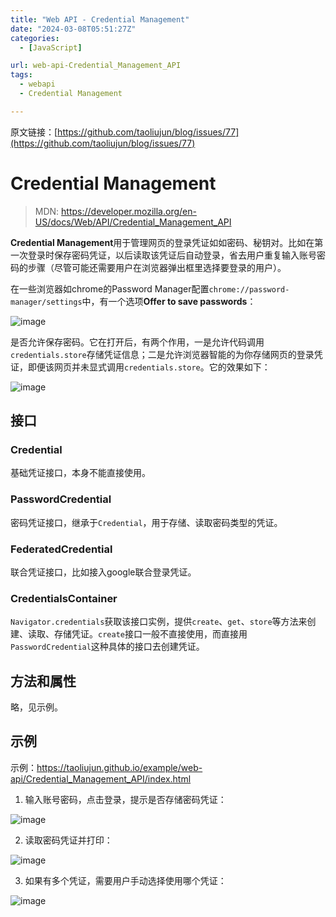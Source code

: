 ```yaml
---
title: "Web API - Credential Management"
date: "2024-03-08T05:51:27Z"
categories:
  - [JavaScript]

url: web-api-Credential_Management_API
tags:
  - webapi
  - Credential Management

---
```



原文链接：[https://github.com/taoliujun/blog/issues/77](https://github.com/taoliujun/blog/issues/77)

<!--hexo

---
url: web-api-Credential_Management_API
tags:
  - webapi
  - Credential Management
---

-->

# Credential Management

> MDN: https://developer.mozilla.org/en-US/docs/Web/API/Credential_Management_API

**Credential Management**用于管理网页的登录凭证如如密码、秘钥对。比如在第一次登录时保存密码凭证，以后读取该凭证后自动登录，省去用户重复输入账号密码的步骤（尽管可能还需要用户在浏览器弹出框里选择要登录的用户）。

在一些浏览器如chrome的Password Manager配置`chrome://password-manager/settings`中，有一个选项**Offer to save passwords**：

![image](https://github.com/taoliujun/blog/assets/5689134/11785f82-c37c-450a-9711-a46cf2eb6346)

是否允许保存密码。它在打开后，有两个作用，一是允许代码调用`credentials.store`存储凭证信息；二是允许浏览器智能的为你存储网页的登录凭证，即便该网页并未显式调用`credentials.store`。它的效果如下：

![image](https://github.com/taoliujun/blog/assets/5689134/3469d848-16cc-4439-871a-5d574d1ab34f)

## 接口

### Credential

基础凭证接口，本身不能直接使用。

### PasswordCredential

密码凭证接口，继承于`Credential`，用于存储、读取密码类型的凭证。

### FederatedCredential

联合凭证接口，比如接入google联合登录凭证。

### CredentialsContainer

`Navigator.credentials`获取该接口实例，提供`create`、`get`、`store`等方法来创建、读取、存储凭证。`create`接口一般不直接使用，而直接用`PasswordCredential`这种具体的接口去创建凭证。

## 方法和属性

略，见示例。

## 示例

示例：https://taoliujun.github.io/example/web-api/Credential_Management_API/index.html

1. 输入账号密码，点击登录，提示是否存储密码凭证：

![image](https://github.com/taoliujun/blog/assets/5689134/9b476376-3c0e-4467-b42b-5d8685186839)

2. 读取密码凭证并打印：

![image](https://github.com/taoliujun/blog/assets/5689134/69de9bd3-08eb-4f67-91e7-86f1c94d16f9)

3. 如果有多个凭证，需要用户手动选择使用哪个凭证：

![image](https://github.com/taoliujun/blog/assets/5689134/9b4859ba-0ebe-4f3f-945a-50f654e78ee9)




